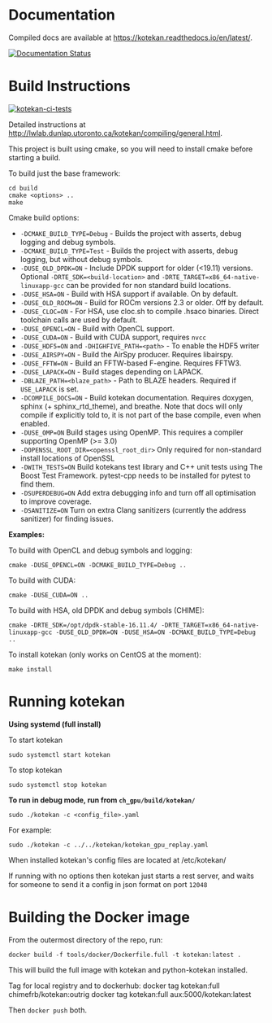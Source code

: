 
# Documentation

Compiled docs are available at https://kotekan.readthedocs.io/en/latest/.

[![Documentation Status](https://readthedocs.org/projects/kotekan/badge/?version=latest)](https://kotekan.readthedocs.io/en/latest/?badge=latest)


# Build Instructions

[![kotekan-ci-tests](https://github.com/kotekan/kotekan/actions/workflows/main.yml/badge.svg)](https://github.com/kotekan/kotekan/actions/workflows/main.yml)

Detailed instructions at http://lwlab.dunlap.utoronto.ca/kotekan/compiling/general.html.

This project is built using cmake, so you will need to install cmake
before starting a build.

To build just the base framework:

	cd build
	cmake <options> ..
	make

Cmake build options:

* `-DCMAKE_BUILD_TYPE=Debug` - Builds the project with asserts, debug logging and debug symbols.
* `-DCMAKE_BUILD_TYPE=Test` - Builds the project with asserts, debug logging, but without debug
  symbols.
* `-DUSE_OLD_DPDK=ON` - Include DPDK support for older (<19.11) versions.  
  Optional `-DRTE_SDK=<build-location>` and `-DRTE_TARGET=x86_64-native-linuxapp-gcc`
  can be provided for non standard build locations.
* `-DUSE_HSA=ON` - Build with HSA support if available. On by default.
* `-DUSE_OLD_ROCM=ON` - Build for ROCm versions 2.3 or older. Off by default.
* `-DUSE_CLOC=ON` - For HSA, use cloc.sh to compile .hsaco binaries.
  Direct toolchain calls are used by default.
* `-DUSE_OPENCL=ON` - Build with OpenCL support.
* `-DUSE_CUDA=ON` - Build with CUDA support, requires `nvcc`
* `-DUSE_HDF5=ON` and `-DHIGHFIVE_PATH=<path>` - To enable the HDF5 writer
* `-DUSE_AIRSPY=ON` - Build the AirSpy producer. Requires libairspy.
* `-DUSE_FFTW=ON` - Build an FFTW-based F-engine. Requires FFTW3.
* `-DUSE_LAPACK=ON` - Build stages depending on LAPACK.
* `-DBLAZE_PATH=<blaze_path>` - Path to BLAZE headers. Required if `USE_LAPACK` is set.
* `-DCOMPILE_DOCS=ON` - Build kotekan documentation. Requires doxygen,
  sphinx (+ sphinx_rtd_theme), and breathe.
  Note that docs will only compile if explicitly told to,
  it is not part of the base compile, even when enabled.
* `-DUSE_OMP=ON` Build stages using OpenMP. This requires a compiler supporting OpenMP (>= 3.0)
* `-DOPENSSL_ROOT_DIR=<openssl_root_dir>` Only required for non-standard install locations of OpenSSL
* `-DWITH_TESTS=ON` Build kotekans test library and C++ unit tests using The Boost Test Framework.
  pytest-cpp needs to be installed for pytest to find them.
* `-DSUPERDEBUG=ON` Add extra debugging info and turn off all optimisation to improve coverage.
* `-DSANITIZE=ON` Turn on extra Clang sanitizers (currently the address sanitizer) for finding issues.

**Examples:**

To build with OpenCL and debug symbols and logging:

    cmake -DUSE_OPENCL=ON -DCMAKE_BUILD_TYPE=Debug ..

To build with CUDA:

    cmake -DUSE_CUDA=ON ..

To build with HSA, old DPDK and debug symbols (CHIME):

    cmake -DRTE_SDK=/opt/dpdk-stable-16.11.4/ -DRTE_TARGET=x86_64-native-linuxapp-gcc -DUSE_OLD_DPDK=ON -DUSE_HSA=ON -DCMAKE_BUILD_TYPE=Debug ..

To install kotekan (only works on CentOS at the moment):

	make install

# Running kotekan

**Using systemd (full install)**

To start kotekan

    sudo systemctl start kotekan

To stop kotekan

    sudo systemctl stop kotekan

**To run in debug mode, run from `ch_gpu/build/kotekan/`**

    sudo ./kotekan -c <config_file>.yaml

For example:

    sudo ./kotekan -c ../../kotekan/kotekan_gpu_replay.yaml

When installed kotekan's config files are located at /etc/kotekan/

If running with no options then kotekan just starts a rest server, and waits for someone to send it a config in json format on port `12048`

# Building the Docker image

From the outermost directory of the repo, run:

	docker build -f tools/docker/Dockerfile.full -t kotekan:latest .

This will build the full image with kotekan and python-kotekan installed.

Tag for local registry and to dockerhub:
    docker tag kotekan:full chimefrb/kotekan:outrig
    docker tag kotekan:full aux:5000/kotekan:latest

Then `docker push` both.
